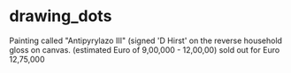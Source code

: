 # drawing_dots
Painting called "Antipyrylazo III" (signed 'D Hirst' on the reverse household gloss on canvas. (estimated Euro of 9,00,000 - 12,00,00) sold out for Euro 12,75,000
